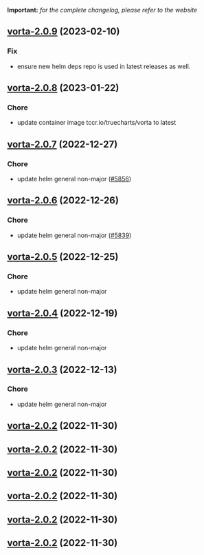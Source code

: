 **Important:**
*for the complete changelog, please refer to the website*




## [vorta-2.0.9](https://github.com/succelle/charts/compare/vorta-2.0.8...vorta-2.0.9) (2023-02-10)

### Fix

- ensure new helm deps repo is used in latest releases as well.
  
  


## [vorta-2.0.8](https://github.com/succelle/charts/compare/vorta-2.0.7...vorta-2.0.8) (2023-01-22)

### Chore

- update container image tccr.io/truecharts/vorta to latest
  
  


## [vorta-2.0.7](https://github.com/succelle/charts/compare/vorta-2.0.6...vorta-2.0.7) (2022-12-27)

### Chore

- update helm general non-major ([#5856](https://github.com/succelle/charts/issues/5856))
  
  


## [vorta-2.0.6](https://github.com/succelle/charts/compare/vorta-2.0.5...vorta-2.0.6) (2022-12-26)

### Chore

- update helm general non-major ([#5839](https://github.com/succelle/charts/issues/5839))
  
  


## [vorta-2.0.5](https://github.com/succelle/charts/compare/vorta-2.0.4...vorta-2.0.5) (2022-12-25)

### Chore

- update helm general non-major
  
  


## [vorta-2.0.4](https://github.com/succelle/charts/compare/vorta-2.0.3...vorta-2.0.4) (2022-12-19)

### Chore

- update helm general non-major
  
  


## [vorta-2.0.3](https://github.com/succelle/charts/compare/vorta-2.0.2...vorta-2.0.3) (2022-12-13)

### Chore

- update helm general non-major
  
  


## [vorta-2.0.2](https://github.com/succelle/charts/compare/vorta-2.0.1...vorta-2.0.2) (2022-11-30)




## [vorta-2.0.2](https://github.com/succelle/charts/compare/vorta-2.0.1...vorta-2.0.2) (2022-11-30)




## [vorta-2.0.2](https://github.com/succelle/charts/compare/vorta-2.0.1...vorta-2.0.2) (2022-11-30)




## [vorta-2.0.2](https://github.com/succelle/charts/compare/vorta-2.0.1...vorta-2.0.2) (2022-11-30)




## [vorta-2.0.2](https://github.com/succelle/charts/compare/vorta-2.0.1...vorta-2.0.2) (2022-11-30)




## [vorta-2.0.2](https://github.com/succelle/charts/compare/vorta-2.0.1...vorta-2.0.2) (2022-11-30)





